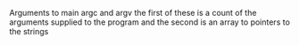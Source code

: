 Arguments to main
argc and argv
the first of these is a count of the arguments supplied to the program and
the second is an array to pointers to the strings